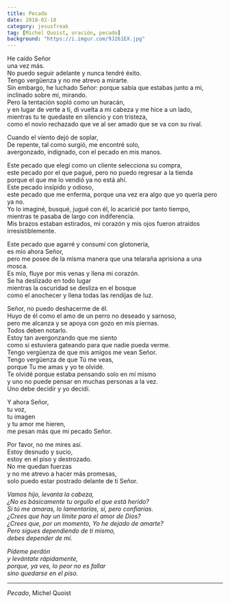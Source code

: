 ```yaml
---
title: Pecado
date: 2018-02-18
category: jesusfreak
tag: [Michel Quoist, oración, pecado]
background: "https://i.imgur.com/9J261EX.jpg"
---
```


He caído Señor<br/>
una vez más.<br/>
No puedo seguir adelante y nunca tendré éxito.<br/>
Tengo vergüenza y no me atrevo a mirarte.<br/>
Sin embargo, he luchado Señor: porque sabía que estabas junto a mi,<br/>
inclinado sobre mi, mirando.<br/>
Pero la tentación sopló como un huracán,<br/>
y en lugar de verte a ti, di vuelta a mi cabeza y me hice a un lado,<br/>
mientras tu te quedaste en silencio y con tristeza,<br/>
como el novio rechazado que ve al ser amado que se va con su rival.

Cuando el viento dejó de soplar,<br/>
De repente, tal como surgió, me encontré solo,<br/>
avergonzado, indignado, con el pecado en mis manos.

Este pecado que elegí como un cliente selecciona su compra,<br/>
este pecado por el que pagué, pero no puedo regresar a la tienda<br/>
porque el que me lo vendió ya no está ahí.<br/>
Este pecado insípido y odioso,<br/>
este pecado que me enferma, porque una vez era algo que yo quería pero ya no.<br/>
Yo lo imaginé, busqué, jugué con él, lo acaricié por tanto tiempo,<br/>
mientras te pasaba de largo con indiferencia.<br/>
Mis brazos estaban estirados, mi corazón y mis ojos fueron atraídos irresistiblemente.

Este pecado que agarré y consumí con glotonería,<br/>
es mío ahora Señor,<br/>
pero me posee de la misma manera que una telaraña aprisiona a una mosca.<br/>
Es mío, fluye por mis venas y llena mi corazón.<br/>
Se ha deslizado en todo lugar<br/>
mientras la oscuridad se desliza en el bosque<br/>
como el anochecer y llena todas las rendijas de luz.

Señor, no puedo deshacerme de él.<br/>
Huyo de él como el amo de un perro no deseado y sarnoso,<br/>
pero me alcanza y se apoya con gozo en mis piernas.<br/>
Todos deben notarlo.<br/>
Estoy tan avergonzando que me siento<br/>
como si estuviera gateando para que nadie pueda verme.<br/>
Tengo vergüenza de que mis amigos me vean Señor.<br/>
Tengo vergüenza de que Tú me veas,<br/>
porque Tu me amas y yo te olvidé.<br/>
Te olvidé porque estaba pensando solo en mí mismo<br/>
y uno no puede pensar en muchas personas a la vez.<br/>
Uno debe decidir y yo decidí.

Y ahora Señor,<br/>
tu voz,<br/>
tu imagen<br/>
y tu amor me hieren,<br/>
me pesan más que mi pecado Señor.

Por favor, no me mires así.<br/>
Estoy desnudo y sucio,<br/>
estoy en el piso y destrozado.<br/>
No me quedan fuerzas<br/>
y no me atrevo a hacer más promesas,<br/>
solo puedo estar postrado delante de ti Señor.

_Vamos hijo, levanta la cabeza,<br/>
¿No es básicamente tu orgullo el que está herido?<br/>
Si tú me amaras, lo lamentarías, sí, pero confiarías.<br/>
¿Crees que hay un límite para el amor de Dios?<br/>
¿Crees que, por un momento, Yo he dejado de amarte?<br/>
Pero sigues dependiendo de ti mismo,<br/>
debes depender de mí._

_Pídeme perdón<br/>
y levántate rápidamente,<br/>
porque, ya ves, lo peor no es fallar<br/>
sino quedarse en el piso._

---

_Pecado_, Michel Quoist 
